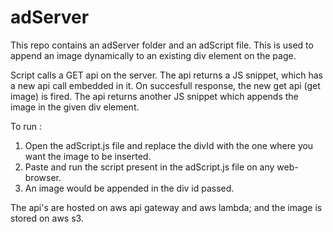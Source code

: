 # adServer

This repo contains an adServer folder and an adScript file.
This is used to append an image dynamically to an existing div element on the page.

Script calls a GET api on the server.
The api returns a JS snippet, which has a new api call embedded in it.
On succesfull response, the new get api (get image) is fired. The api returns another JS snippet which appends the image in the given div element.


To run :
1. Open the adScript.js file and replace the divId with the one where you want the image to be inserted.
2. Paste and run the script present in the adScript.js file on any web-browser.
3. An image would be appended in the div id passed. 

The api's are hosted on aws api gateway and aws lambda; and the image is stored on aws s3.
